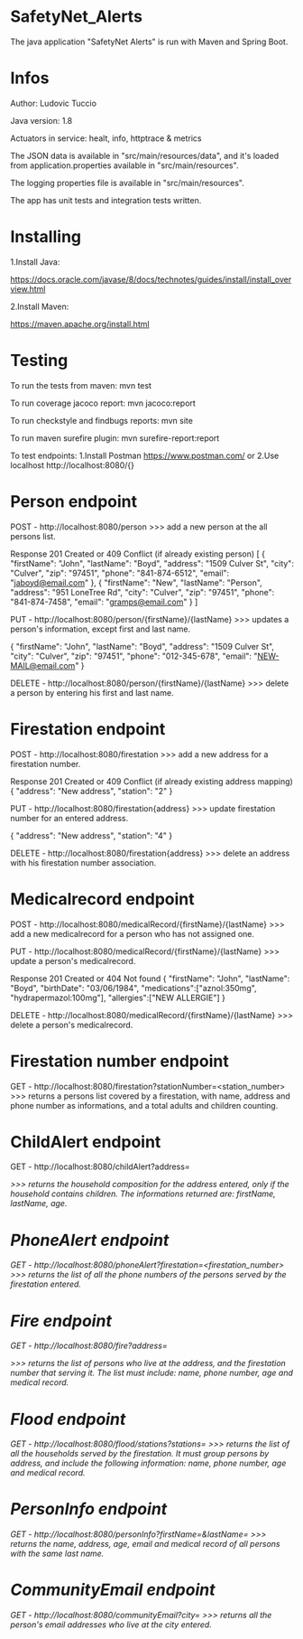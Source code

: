 # SafetyNet_Alerts

The java application "SafetyNet Alerts" is run with Maven and Spring Boot.

# Infos
Author: Ludovic Tuccio

Java version: 1.8

Actuators in service: healt, info, httptrace & metrics

The JSON data is available in "src/main/resources/data", and it's loaded from application.properties available in "src/main/resources".

The logging properties file is available in "src/main/resources".

The app has unit tests and integration tests written.

# Installing

1.Install Java:

https://docs.oracle.com/javase/8/docs/technotes/guides/install/install_overview.html

2.Install Maven:

https://maven.apache.org/install.html

# Testing

To run the tests from maven: mvn test

To run coverage jacoco report: mvn jacoco:report

To run checkstyle and findbugs reports: mvn site

To run maven surefire plugin: mvn surefire-report:report

To test endpoints: 1.Install Postman https://www.postman.com/ or 2.Use localhost http://localhost:8080/{}

# Person endpoint

POST - http://localhost:8080/person >>> add a new person at the all persons list.

Response 201 Created or 409 Conflict (if already existing person)
	[
	    {
	        "firstName": "John",
	        "lastName": "Boyd",
	        "address": "1509 Culver St",
	        "city": "Culver",
	        "zip": "97451",
	        "phone": "841-874-6512",
	        "email": "jaboyd@email.com"
	    },
	    {
	        "firstName": "New",
	        "lastName": "Person",
	        "address": "951 LoneTree Rd",
	        "city": "Culver",
	        "zip": "97451",
	        "phone": "841-874-7458",
	        "email": "gramps@email.com"
	    }
	]

PUT -  http://localhost:8080/person/{firstName}/{lastName} >>> updates a person's information, except first and last name.

 {
	        "firstName": "John",
	        "lastName": "Boyd",
	        "address": "1509 Culver St",
	        "city": "Culver",
	        "zip": "97451",
	        "phone": "012-345-678",
	        "email": "NEW-MAIL@email.com"
	    }

DELETE -  http://localhost:8080/person/{firstName}/{lastName} >>> delete a person by entering his first and last name.


# Firestation endpoint

POST - http://localhost:8080/firestation >>> add a new address for a firestation number.

Response 201 Created or 409 Conflict (if already existing address mapping)
    {
        "address": "New address",
        "station": "2"
    }

PUT - http://localhost:8080/firestation{address} >>> update firestation number for an entered address.

{
        "address": "New address",
        "station": "4"
    }

DELETE - http://localhost:8080/firestation{address} >>> delete an address with his firestation number association.

# Medicalrecord endpoint

POST - http://localhost:8080/medicalRecord/{firstName}/{lastName} >>> add a new medicalrecord for a person who has not assigned one.

PUT - http://localhost:8080/medicalRecord/{firstName}/{lastName} >>> update a person's medicalrecord. 

Response 201 Created or 404 Not found
	{
        "firstName": "John",
        "lastName": "Boyd",
        "birthDate": "03/06/1984",
        "medications":["aznol:350mg", "hydrapermazol:100mg"],
        "allergies":["NEW ALLERGIE"] 
    }

DELETE - http://localhost:8080/medicalRecord/{firstName}/{lastName} >>> delete a person's medicalrecord.

# Firestation number endpoint 

GET - http://localhost:8080/firestation?stationNumber=<station_number> >>> returns a persons list covered by a firestation, with name, address and phone number as informations, and a total adults and children counting.

# ChildAlert endpoint 

GET - http://localhost:8080/childAlert?address=<address> >>> returns the household composition for the address entered, only if the household contains children. The informations returned are: firstName, lastName, age.
  
# PhoneAlert endpoint 
  
GET - http://localhost:8080/phoneAlert?firestation=<firestation_number> >>> returns the list of all the phone numbers of the persons served by the firestation entered. 

# Fire endpoint 

GET - http://localhost:8080/fire?address=<address> >>> returns the list of persons who live at the address, and the firestation number that serving it. The list must include: name, phone number, age and medical record.

# Flood endpoint 

GET - http://localhost:8080/flood/stations?stations=<a list of station_numbers> >>> returns the list of all the households served by the firestation. It must group persons by address, and include the following information: name, phone number, age and medical record.

# PersonInfo endpoint 

GET - http://localhost:8080/personInfo?firstName=<firstName>&lastName=<lastName> >>> returns the name, address, age, email and medical record of all persons with the same last name.

# CommunityEmail endpoint 

GET - http://localhost:8080/communityEmail?city=<city> >>> returns all the person's email addresses who live at the city entered.
  
